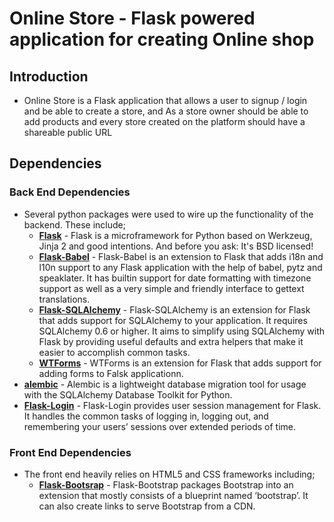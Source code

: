 # Online Store - Flask powered application for creating Online shop
## Introduction

* Online Store is a Flask application that allows a user to signup / login and be able to create a store, and As a store owner should be able to add products and 
every store created on the platform should have a shareable public URL

## Dependencies

### Back End Dependencies
* Several python packages were used to wire up the functionality of the backend. These include;
    *  **[Flask](http://flask.pocoo.org/)** - Flask is a microframework for Python based on Werkzeug, Jinja 2 and good intentions. And before you ask: It's BSD licensed!
    *  **[Flask-Babel](http://pythonhosted.org/Flask-Babel/)** - Flask-Babel is an extension to Flask that adds i18n and l10n support to any Flask application with the help of babel, pytz and speaklater. It has builtin support for date formatting with timezone support as well as a very simple and friendly interface to gettext translations.
     *  **[Flask-SQLAlchemy](http://flask-sqlalchemy.pocoo.org/2.1/)** - Flask-SQLAlchemy is an extension for Flask that adds support for SQLAlchemy to your application. It requires SQLAlchemy 0.6 or higher. It aims to simplify using SQLAlchemy with Flask by providing useful defaults and extra helpers that make it easier to accomplish common tasks.
     *  **[WTForms](http://flask-sqlalchemy.pocoo.org/2.1/)** - WTForms is an extension for Flask that adds support for adding forms to Falsk applicationn.
 *  **[alembic](http://alembic.zzzcomputing.com/en/latest/)** - Alembic is a lightweight database migration tool for usage with the SQLAlchemy Database Toolkit for Python.     
*  **[Flask-Login](https://flask-login.readthedocs.io/en/latest/)** - Flask-Login provides user session management for Flask. It handles the common tasks of logging in, logging out, and remembering your users’ sessions over extended periods of time.

  
### Front End Dependencies
*  The front end heavily relies on HTML5 and CSS frameworks including;
    *  **[Flask-Bootsrap](https://pythonhosted.org/Flask-Bootstrap/)** - Flask-Bootstrap packages Bootstrap into an extension that mostly consists of a blueprint named ‘bootstrap’. It can also create links to serve Bootstrap from a CDN.
